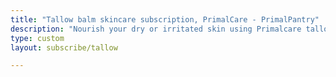 ```yaml
---
title: "Tallow balm skincare subscription, PrimalCare - PrimalPantry"
description: "Nourish your dry or irritated skin using Primalcare tallow balm - a product of PrimalPantry"
type: custom
layout: subscribe/tallow

---
```



